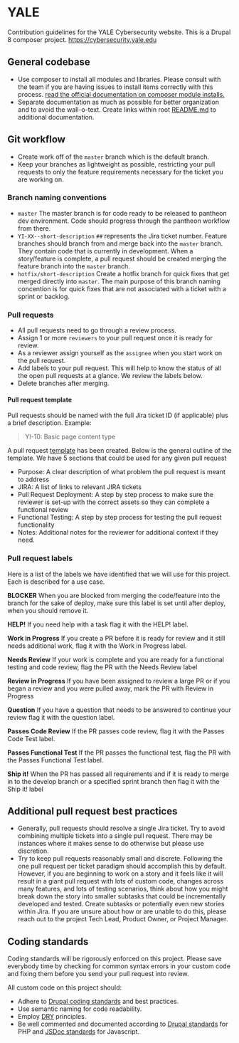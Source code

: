 # YALE

Contribution guidelines for the YALE Cybersecurity website. This is a Drupal 8 composer project.
https://cybersecurity.yale.edu

## General codebase

- Use composer to install all modules and libraries. Please consult with the team if you are having issues to install items correctly with this process. [read the official documentation on composer module installs.](https://www.drupal.org/docs/develop/using-composer/using-composer-to-manage-drupal-site-dependencies)
- Separate documentation as much as possible for better organization and to avoid the wall-o-text. Create links within root [README.md](https://github.com/yalesites-org/cybersecurity.yale.edu/blob/master/README.md) to additional documentation.

## Git workflow

- Create work off of the `master` branch which is the default branch.
- Keep your branches as lightweight as possible, restricting your pull requests to only the feature requirements necessary for the ticket you are working on.

### Branch naming conventions

- `master` The master branch is for code ready to be released to pantheon dev environment. Code should progress through the pantheon workflow from there.
- `YI-XX--short-description` `##` represents the Jira ticket number. Feature branches should branch from and merge back into the `master` branch. They contain code that is currently in development. When a story/feature is complete, a pull request should be created merging the feature branch into the `master` branch.
- `hotfix/short-description` Create a hotfix branch for quick fixes that get merged directly into `master`. The main purpose of this branch naming concention is for quick fixes that are not associated with a ticket with a sprint or backlog.

### Pull requests

- All pull requests need to go through a review process.
- Assign 1 or more `reviewers` to your pull request once it is ready for review.
- As a reviewer assign yourself as the `assignee` when you start work on the pull request.
- Add labels to your pull request. This will help to know the status of all the open pull requests at a glance. We review the labels below.
- Delete branches after merging.

#### Pull request template

Pull requests should be named with the full Jira ticket ID (if applicable) plus a brief description. Example:

> YI-10: Basic page content type

A pull request [template](https://github.com/yalesites-org/cybersecurity.yale.edu/blob/master/.github/PULL_REQUEST_TEMPLATE.md) has been created. Below is the general outline of the template. We have 5 sections that could be used for any given pull request

- Purpose: A clear description of what problem the pull request is meant to address
- JIRA: A list of links to relevant JIRA tickets
- Pull Request Deployment: A step by step process to make sure the reviewer is set-up with the correct assets so they can complete a functional review
- Functional Testing: A step by step process for testing the pull request functionality
- Notes: Additional notes for the reviewer for additional context if they need.

### Pull request labels

Here is a list of the labels we have identified that we will use for this project. Each is described for a use case.

**BLOCKER**
When you are blocked from merging the code/feature into the branch for the sake of deploy, make sure this label is set until after deploy, when you should remove it.

**HELP!**
If you need help with a task flag it with the HELP! label.

**Work in Progress**
If you create a PR before it is ready for review and it still needs additional work, flag it with the Work in Progress label.

**Needs Review**
If your work is complete and you are ready for a functional testing and code review, flag the PR with the Needs Review label

**Review in Progress**
If you have been assigned to review a large PR or if you began a review and you were pulled away, mark the PR with Review in Progress

**Question**
If you have a question that needs to be answered to continue your review flag it with the question label.

**Passes Code Review**
If the PR passes code review, flag it with the Passes Code Test label.

**Passes Functional Test**
If the PR passes the functional test, flag the PR with the Passes Functional Test label.

**Ship it!**
When the PR has passed all requirements and if it is ready to merge in to the develop branch or a specified sprint branch then flag it with the Ship it! label

## Additional pull request best practices

- Generally, pull requests should resolve a single Jira ticket. Try to avoid combining multiple tickets into a single pull request. There may be instances where it makes sense to do otherwise but please use discretion.
- Try to keep pull requests reasonably small and discrete. Following the one pull request per ticket paradigm should accomplish this by default. However, if you are beginning to work on a story and it feels like it will result in a giant pull request with lots of custom code, changes across many features, and lots of testing scenarios, think about how you might break down the story into smaller subtasks that could be incrementally developed and tested. Create subtasks or potentially even new stories within Jira. If you are unsure about how or are unable to do this, please reach out to the project Tech Lead, Product Owner, or Project Manager.

## Coding standards

Coding standards will be rigorously enforced on this project. Please save everybody time by checking for common syntax errors in your custom code and fixing them before you send your pull request into review.

All custom code on this project should:

- Adhere to [Drupal coding standards](https://www.drupal.org/coding-standards) and best practices.
- Use semantic naming for code readability.
- Employ [DRY](https://en.wikipedia.org/wiki/Don%27t_repeat_yourself) principles.
- Be well commented and documented according to [Drupal standards](https://www.drupal.org/node/1354) for PHP and [JSDoc standards](http://usejsdoc.org) for Javascript.
